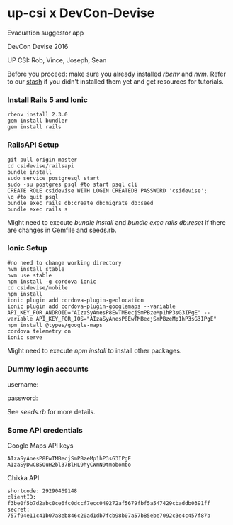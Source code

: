 # up-csi x DevCon-Devise
Evacuation suggestor app

DevCon Devise 2016

UP CSI: Rob, Vince, Joseph, Sean

Before you proceed: make sure you already installed *rbenv* and *nvm*. Refer to our [stash](https://gitlab.com/up-csi/dev-resources/blob/master/learn_ruby_on_rails.md) if you didn't installed them yet and get resources for tutorials.

### Install Rails 5 and Ionic
```
rbenv install 2.3.0
gem install bundler
gem install rails
```

### RailsAPI Setup
```
git pull origin master
cd csidevise/railsapi
bundle install
sudo service postgresql start
sudo -su postgres psql #to start psql cli
CREATE ROLE csidevise WITH LOGIN CREATEDB PASSWORD 'csidevise';
\q #to quit psql
bundle exec rails db:create db:migrate db:seed
bundle exec rails s
```

Might need to execute *bundle install* and *bundle exec rails db:reset* if there are changes in Gemfile and seeds.rb.

### Ionic Setup
```
#no need to change working directory
nvm install stable
nvm use stable
npm install -g cordova ionic
cd csidevise/mobile
npm install
ionic plugin add cordova-plugin-geolocation
ionic plugin add cordova-plugin-googlemaps --variable API_KEY_FOR_ANDROID="AIzaSyAnesP8EwTMBecjSmPBzeMp1hP3sG3IPgE" --variable API_KEY_FOR_IOS="AIzaSyAnesP8EwTMBecjSmPBzeMp1hP3sG3IPgE"
npm install @types/google-maps
cordova telemetry on
ionic serve
```

Might need to execute *npm install* to install other packages.

### Dummy login accounts
username:

password:

See *seeds.rb* for more details.

### Some API credentials
Google Maps API keys
```
AIzaSyAnesP8EwTMBecjSmPBzeMp1hP3sG3IPgE
AIzaSyDwCB5OuH2bl37BlHL9hyCWmN9tmobombo
```
Chikka API
```
shortcode: 29290469148
clientID: f3be0f5b7d2abc0ce6fc0dccf7ecc049272af5679fbf5a547429cbaddb0391ff
secret: 757f94e11c41b07a8eb846c20ad1db7fcb98b07a57b85ebe7092c3e4c457f87b
```
